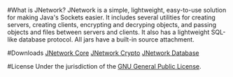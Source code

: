 #What is JNetwork?
JNetwork is a simple, lightweight, easy-to-use solution for making Java's Sockets easier. 
It includes several utilities for creating servers, creating clients, encrypting and decryping objects,
and passing objects and files between servers and clients. It also has a lightweight SQL-like database protocol.
All jars have a built-in source attachment.

#Downloads
[JNetwork Core](libs/jnetwork-core.jar)
[JNetwork Crypto](libs/jnetwork-crypto.jar)
[JNetwork Database](libs/jnetwork-database.jar)

#License
Under the jurisdiction of the [GNU General Public License](LICENSE.md). 

